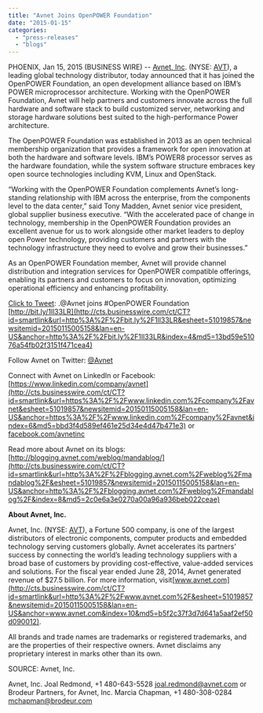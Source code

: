 ```yaml
---
title: "Avnet Joins OpenPOWER Foundation"
date: "2015-01-15"
categories: 
  - "press-releases"
  - "blogs"
---
```


PHOENIX, Jan 15, 2015 (BUSINESS WIRE) -- [Avnet, Inc](http://cts.businesswire.com/ct/CT?id=smartlink&url=http%3A%2F%2Fwww.avnet.com%2F&esheet=51019857&newsitemid=20150115005158&lan=en-US&anchor=Avnet%2C+Inc&index=1&md5=40a05c1ec12025dc0539a7a8b4ef0803). (NYSE: [AVT](http://cts.businesswire.com/ct/CT?id=smartlink&url=http%3A%2F%2Fir.avnet.com%2F&esheet=51019857&newsitemid=20150115005158&lan=en-US&anchor=AVT&index=2&md5=65187ddc0108742fc13369e6a37bf5d8)), a leading global technology distributor, today announced that it has joined the OpenPOWER Foundation, an open development alliance based on IBM’s POWER microprocessor architecture. Working with the OpenPOWER Foundation, Avnet will help partners and customers innovate across the full hardware and software stack to build customized server, networking and storage hardware solutions best suited to the high-performance Power architecture.

The OpenPOWER Foundation was established in 2013 as an open technical membership organization that provides a framework for open innovation at both the hardware and software levels. IBM’s POWER8 processor serves as the hardware foundation, while the system software structure embraces key open source technologies including KVM, Linux and OpenStack.

“Working with the OpenPOWER Foundation complements Avnet’s long-standing relationship with IBM across the enterprise, from the components level to the data center,” said Tony Madden, Avnet senior vice president, global supplier business executive. “With the accelerated pace of change in technology, membership in the OpenPOWER Foundation provides an excellent avenue for us to work alongside other market leaders to deploy open Power technology, providing customers and partners with the technology infrastructure they need to evolve and grow their businesses.”

As an OpenPOWER Foundation member, Avnet will provide channel distribution and integration services for OpenPOWER compatible offerings, enabling its partners and customers to focus on innovation, optimizing operational efficiency and enhancing profitability.

[Click to Tweet](http://cts.businesswire.com/ct/CT?id=smartlink&url=http%3A%2F%2Fctt.ec%2FPia36&esheet=51019857&newsitemid=20150115005158&lan=en-US&anchor=Click+to+Tweet&index=3&md5=e1f5619ff235ad8e0320d1e3b644bef6): .@Avnet joins #OpenPOWER Foundation [http://bit.ly/1ll33LR](http://cts.businesswire.com/ct/CT?id=smartlink&url=http%3A%2F%2Fbit.ly%2F1ll33LR&esheet=51019857&newsitemid=20150115005158&lan=en-US&anchor=http%3A%2F%2Fbit.ly%2F1ll33LR&index=4&md5=13bd59e51076a54fb02f3151f471cea4)

Follow Avnet on Twitter: [@Avnet](http://cts.businesswire.com/ct/CT?id=smartlink&url=https%3A%2F%2Ftwitter.com%2Favnet&esheet=51019857&newsitemid=20150115005158&lan=en-US&anchor=%40Avnet&index=5&md5=e43111ddc5cf4e9c106917a235854dfe)

Connect with Avnet on LinkedIn or Facebook:[https://www.linkedin.com/company/avnet](http://cts.businesswire.com/ct/CT?id=smartlink&url=https%3A%2F%2Fwww.linkedin.com%2Fcompany%2Favnet&esheet=51019857&newsitemid=20150115005158&lan=en-US&anchor=https%3A%2F%2Fwww.linkedin.com%2Fcompany%2Favnet&index=6&md5=bbd3f4d589ef461e25d34e4d47b471e3) or [facebook.com/avnetinc](http://cts.businesswire.com/ct/CT?id=smartlink&url=http%3A%2F%2Fwww.facebook.com%2FAvnetInc&esheet=51019857&newsitemid=20150115005158&lan=en-US&anchor=facebook.com%2Favnetinc&index=7&md5=5308390807e1e243f6406e2d0b1cc2fa)

Read more about Avnet on its blogs: [http://blogging.avnet.com/weblog/mandablog/](http://cts.businesswire.com/ct/CT?id=smartlink&url=http%3A%2F%2Fblogging.avnet.com%2Fweblog%2Fmandablog%2F&esheet=51019857&newsitemid=20150115005158&lan=en-US&anchor=http%3A%2F%2Fblogging.avnet.com%2Fweblog%2Fmandablog%2F&index=8&md5=2c0e6a3e0270a00a96a936beb022ceae)

**About Avnet, Inc.**

Avnet, Inc. (NYSE: [AVT](http://cts.businesswire.com/ct/CT?id=smartlink&url=http%3A%2F%2Fir.avnet.com%2F&esheet=51019857&newsitemid=20150115005158&lan=en-US&anchor=AVT&index=9&md5=cacab694ead8f7e5a00e8889cb04f2fa)), a Fortune 500 company, is one of the largest distributors of electronic components, computer products and embedded technology serving customers globally. Avnet accelerates its partners’ success by connecting the world’s leading technology suppliers with a broad base of customers by providing cost-effective, value-added services and solutions. For the fiscal year ended June 28, 2014, Avnet generated revenue of $27.5 billion. For more information, visit[www.avnet.com](http://cts.businesswire.com/ct/CT?id=smartlink&url=http%3A%2F%2Fwww.avnet.com%2F&esheet=51019857&newsitemid=20150115005158&lan=en-US&anchor=www.avnet.com&index=10&md5=b5f2c37f3d7d641a5aaf2ef50d090012).

All brands and trade names are trademarks or registered trademarks, and are the properties of their respective owners. Avnet disclaims any proprietary interest in marks other than its own.

SOURCE: Avnet, Inc.

Avnet, Inc. Joal Redmond, +1 480-643-5528 [joal.redmond@avnet.com](mailto:joal.redmond@avnet.com) or Brodeur Partners, for Avnet, Inc. Marcia Chapman, +1 480-308-0284 [mchapman@brodeur.com](mailto:mchapman@brodeur.com)

